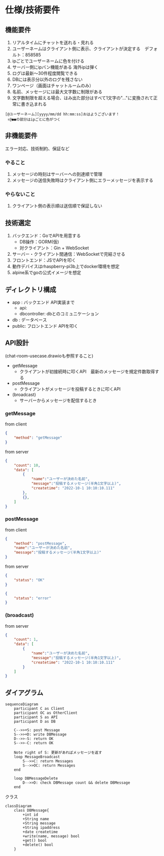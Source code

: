 # 仕様/技術要件

## 機能要件

1) リアルタイムにチャットを送れる・見れる
2) ユーザーネームはクライアント側に表示、クライアントが決定する　デフォルト：858585
3) ipごとでユーザーネームに色を付ける
4) サーバー側にipバン機能がある 海外ipは弾く
5) ログは最新～30件程度閲覧できる
6) DBには表示分以外のログを残さない
7) ワンページ（画面はチャットルームのみ）
8) 名前、メッセージには最大文字数に制限がある
9) 文字数制限を超える場合、はみ出た部分はすべて1文字の"…"に変換されて正常に書き込まれる

```
[@ユーザーネーム][yyyy/mm/dd hh:mm:ss]おはようございます！
 ↑@●●の部分はipごとに色がつく
```

## 非機能要件

エラー対応、技術制約、保証など

### やること

1) メッセージの時刻はサーバーへの到達順で管理
2) メッセージの送信失敗時はクライアント側にエラーメッセージを表示する

### やらないこと

1) クライアント側の表示順は送信順で保証しない

## 技術選定

1) バックエンド：GoでAPIを用意する
    - DB操作：GORM(仮)
    - 対クライアント：Gin + WebSocket
2) サーバー・クライアント間通信：WebSocketで完結させる
3) フロントエンド：JSでAPIを叩く
4) 動作デバイスはrhaspberry-pi3b上でdocker環境を想定
5) alpine系でgoの公式イメージを想定

## ディレクトリ構成

- app   : バックエンド  API実装まで
    - api: 
    - dbcontroller: dbとのコミュニケーション
- db    : データベース
- public: フロントエンド APIを叩く

## API設計

(chat-room-usecase.drawioも参照すること)
- getMessage
    - クライアントが初接続時に叩くAPI　最新のメッセージを規定件数取得する
- postMessage
    - クライアントがメッセージを投稿するときに叩くAPI
- (broadcast)
    - サーバーからメッセージを配信するとき

### getMessage

from client
```json
{
    "method": "getMessage"
}
```

from server
```json
{
    "count": 10,
    "data": [
        {
            "name":"ユーザーが決めた名前",
            "message":"投稿するメッセージ(半角1文字以上)",
            "createtime": "2022-10-1 10:10:10.111"
        },
        {},
    ]
}
```

### postMessage

from client

```json
{
    "method": "postMessage",
    "name":"ユーザーが決めた名前",
    "message":"投稿するメッセージ(半角1文字以上)"
}
```

from server

```json
{
    "status": "OK"
}
```

```json
{
    "status": "error"
}
```

### (broadcast)

from server

```json
{
    "count": 1,
    "data": [
        {
            "name":"ユーザーが決めた名前",
            "message":"投稿するメッセージ(半角1文字以上)",
            "createtime": "2022-10-1 10:10:10.111"
        }
    ]
}
```

## ダイアグラム

```mermaid
sequenceDiagram
    participant C as Client
    participant OC as OtherClient
    participant S as API
    participant D as DB

    C-->>+S: post Message
    S-->>+D: write DBMessage
    D-->>-S: return OK
    S-->>-C: return OK

    Note right of S: 更新があればメッセージを返す
    loop MessageBroadcast
        S-->>C: return Messages
        S-->>OC: return Messages
    end

    loop DBMessageDelete
        D-->>D: check DBMessage count && delete DBMessage
    end
```

クラス
```mermaid
classDiagram
    class DBMessage{
        +int id
        +String name
        +String message
        +String ipaddress
        +date createtime
        +write(name, message) bool
        +get() bool 
        +delete() bool
    }
```

